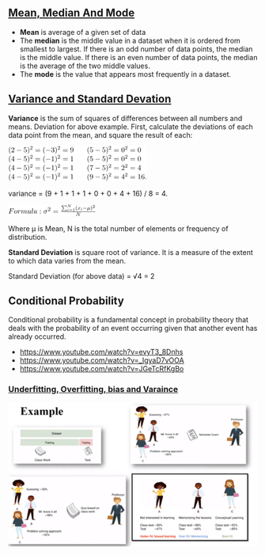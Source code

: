 ## [Mean, Median And Mode](https://www.youtube.com/watch?v=GvftKv9uctk)

-   **Mean** is average of a given set of data
-   The **median** is the middle value in a dataset when it is ordered from smallest to largest. If there is an odd number of data points, the median is the middle value. If there is an even number of data points, the median is the average of the two middle values.
-   The **mode** is the value that appears most frequently in a dataset.

## [Variance and Standard Devation](https://www.youtube.com/watch?v=1E7NU-uWalY)

**Variance** is the sum of squares of differences between all numbers and means. 
Deviation for above example. First, calculate the deviations of each data point from the mean, and square the result of each: 

![Alt text](images/image.png)

variance = (9 + 1 + 1 + 1 + 0 + 0 + 4 + 16) / 8 = 4. 

![Alt text](image.png)

Where μ is Mean, N is the total number of elements or frequency of distribution. 

  
**Standard Deviation** is square root of variance. It is a measure of the extent to which data varies from the mean. 

Standard Deviation (for above data) = &#8730;4 = 2 

## Conditional Probability

Conditional probability is a fundamental concept in probability theory that deals with the probability of an event occurring given that another event has already occurred.

-   https://www.youtube.com/watch?v=evyT3_8Dnhs
-   https://www.youtube.com/watch?v=_IgyaD7vOOA
-   https://www.youtube.com/watch?v=JGeTcRfKgBo


### [Underfitting, Overfitting, bias and Varaince](https://www.youtube.com/watch?v=_cdWpxqLbI0)

![Alt text](images/image-4.png)